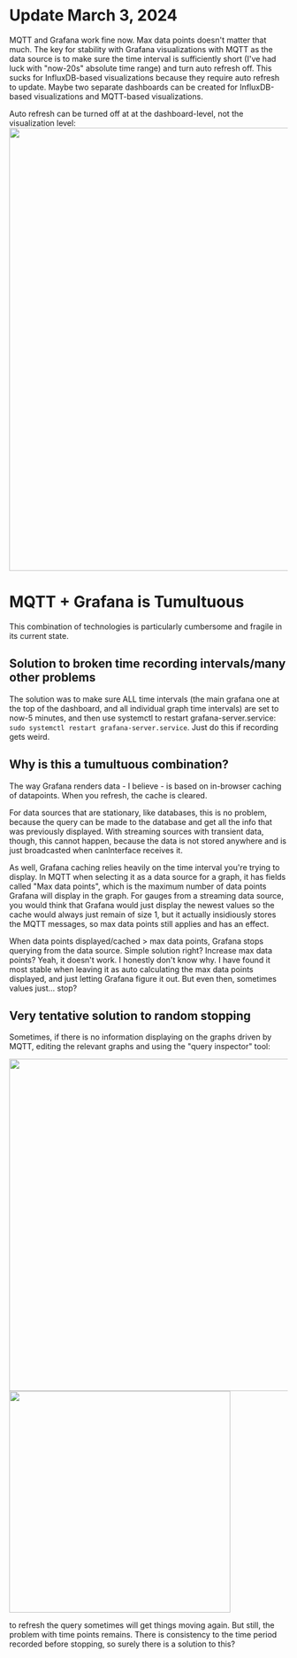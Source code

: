 # Update March 3, 2024
MQTT and Grafana work fine now. Max data points doesn't matter that much. The key for stability with Grafana visualizations with MQTT as the data source is to make sure the time interval is sufficiently short (I've had luck with "now-20s" absolute time range) and turn auto refresh off. This sucks for InfluxDB-based visualizations because they require auto refresh to update. Maybe two separate dashboards can be created for InfluxDB-based visualizations and MQTT-based visualizations.

Auto refresh can be turned off at at the dashboard-level, not the visualization level:
<img src="https://github.com/Western-Formula-Racing/daq-2023/assets/70295347/df898cb8-f322-47a1-9fc4-9d31460abf32" width="800">

# MQTT + Grafana is Tumultuous
This combination of technologies is particularly cumbersome and fragile in its current state. 

## Solution to broken time recording intervals/many other problems
The solution was to make sure ALL time intervals (the main grafana one at the top of the dashboard, and all individual graph time intervals) are set to now-5 minutes, and then use systemctl to restart grafana-server.service: `sudo systemctl restart grafana-server.service`. Just do this if recording gets weird.

## Why is this a tumultuous combination?
The way Grafana renders data - I believe - is based on in-browser caching of datapoints. When you refresh, the cache is cleared. 

For data sources that are stationary, like databases, this is no problem, because the query can be made to the database and get all the info that was previously displayed. With streaming sources with transient data, though, this cannot happen, because the data is not stored anywhere and is just broadcasted when canInterface receives it. 

As well, Grafana caching relies heavily on the time interval you're trying to display. In MQTT when selecting it as a data source for a graph, it has fields called "Max data points", which is the maximum number of data points Grafana will display in the graph. For gauges from a streaming data source, you would think that Grafana would just display the newest values so the cache would always just remain of size 1, but it actually insidiously stores the MQTT messages, so max data points still applies and has an effect.

When data points displayed/cached > max data points, Grafana stops querying from the data source. Simple solution right? Increase max data points? Yeah, it doesn't work. I honestly don't know why. I have found it most stable when leaving it as auto calculating the max data points displayed, and just letting Grafana figure it out. But even then, sometimes values just... stop? 

## Very tentative solution to random stopping
Sometimes, if there is no information displaying on the graphs driven by MQTT, editing the relevant graphs and using the "query inspector" tool:

<img src="https://user-images.githubusercontent.com/70295347/235187678-7719d0f4-3018-41ea-bba4-519ac81beb13.png" width="600">
<img src="https://user-images.githubusercontent.com/70295347/235187885-80f2880c-2d1f-432d-b0a0-7b0c107c4543.png" width="400">



to refresh the query sometimes will get things moving again. But still, the problem with time points remains. There is consistency to the time period recorded before stopping, so surely there is a solution to this?  

